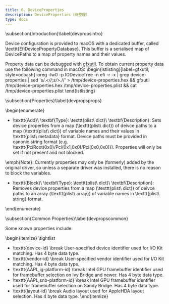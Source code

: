 ```yaml
---
title: 6. DeviceProperties
description: DeviceProperties（待整理）
type: docs
---
```


\subsection{Introduction}\label{devpropsintro}

Device configuration is provided to macOS with a dedicated buffer,
called \texttt{EfiDevicePropertyDatabase}. This buffer is a serialised
map of DevicePaths to a map of property names and their values.

Property data can be debugged with
[gfxutil](https://github.com/acidanthera/gfxutil).
To obtain current property data use the following command in macOS:
\begin{lstlisting}[label=gfxutil, style=ocbash]
ioreg -lw0 -p IODeviceTree -n efi -r -x | grep device-properties |
  sed 's/.*<//;s/>.*//' > /tmp/device-properties.hex &&
  gfxutil /tmp/device-properties.hex /tmp/device-properties.plist &&
  cat /tmp/device-properties.plist
\end{lstlisting}

\subsection{Properties}\label{devpropsprops}

\begin{enumerate}
 -   \texttt{Add}\\
  \textbf{Type}: \texttt{plist\ dict}\\
  \textbf{Description}: Sets device properties from a map (\texttt{plist\ dict})
  of deivce paths to a map (\texttt{plist\ dict}) of variable names and their values
  in \texttt{plist\ metadata} format. Device paths must be provided in canonic string
  format (e.g. \texttt{PciRoot(0x0)/Pci(0x1,0x0)/Pci(0x0,0x0)}). Properties will only
  be set if not present and not blocked.

  \emph{Note}: Currently properties may only be (formerly) added by the original driver,
  so unless a separate driver was installed, there is no reason to block the variables.

 -   \texttt{Block}\\
  \textbf{Type}: \texttt{plist\ dict}\\
  \textbf{Description}: Removes device properties from a map (\texttt{plist\ dict})
  of deivce paths to an array (\texttt{plist\ array}) of variable names in
  \texttt{plist\ string} format.

\end{enumerate}

\subsection{Common Properties}\label{devpropscommon}

Some known properties include:

\begin{itemize}
\tightlist
 -   \texttt{device-id}
  \break
  User-specified device identifier used for I/O Kit matching. Has 4 byte data type.
 -   \texttt{vendor-id}
  \break
  User-specified vendor identifier used for I/O Kit matching. Has 4 byte data type.
 -   \texttt{AAPL,ig-platform-id}
  \break
  Intel GPU framebuffer identifier used for framebuffer selection on Ivy Bridge and newer.
  Has 4 byte data type.
 -   \texttt{AAPL,snb-platform-id}
  \break
  Intel GPU framebuffer identifier used for framebuffer selection on Sandy Bridge.
  Has 4 byte data type.
 -   \texttt{layout-id}
  \break
  Audio layout used for AppleHDA layout selection. Has 4 byte data type.
\end{itemize}
